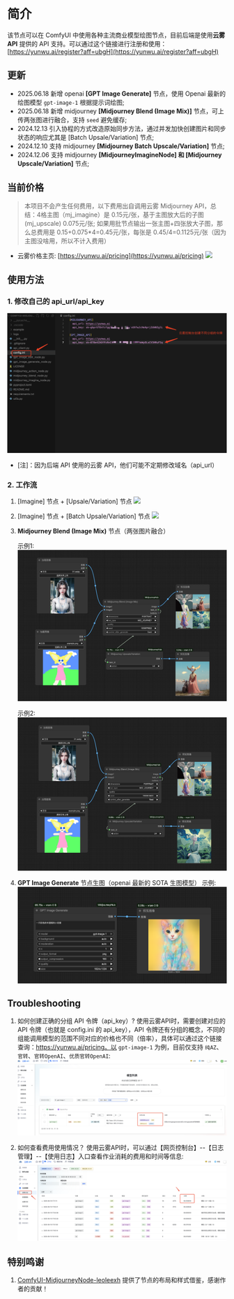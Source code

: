 # 简介
该节点可以在 ComfyUI 中使用各种主流商业模型绘图节点，目前后端是使用**云雾 API** 提供的 API 支持。可以通过这个链接进行注册和使用：[https://yunwu.ai/register?aff=ubgH](https://yunwu.ai/register?aff=ubgH)

## 更新
* 2025.06.18 新增 openai **[GPT Image Generate]** 节点，使用 Openai 最新的绘图模型 `gpt-image-1` 根据提示词绘图;
* 2025.06.18 新增 midjourney **[Midjourney Blend (Image Mix)]** 节点，可上传两张图进行融合，支持 `seed` 避免缓存;
* 2024.12.13 引入协程的方式改造原始同步方法，通过并发加快创建图片和同步状态的响应尤其是 [Batch Upsale/Variation] 节点;
* 2024.12.10 支持 midjourney **[Midjourney Batch Upscale/Variation]** 节点;
* 2024.12.06 支持 midjourney **[MidjourneyImagineNode] 和 [Midjourney Upscale/Variation]** 节点;

## 当前价格

> 本项目不会产生任何费用，以下费用出自调用云雾 Midjourney API，总结：4格主图（mj_imagine）是 0.15元/张，基于主图放大后的子图(mj_upscale) 0.075元/张; 如果用批节点输出一张主图+四张放大子图，那么总费用是 0.15+0.075*4=0.45元/张，每张是 0.45/4=0.1125元/张（因为主图没啥用，所以不计入费用）

* 云雾价格主页: [https://yunwu.ai/pricing](https://yunwu.ai/pricing)
![](./example/pricing.png)

## 使用方法
### 1. 修改自己的 api_url/api_key
![](./example/config.png)
* [注]：因为后端 API 使用的云雾 API，他们可能不定期修改域名（api_url）

### 2. 工作流
1. [Imagine] 节点 + [Upsale/Variation] 节点
![](./example/example.png)

2. [Imagine] 节点 + [Batch Upsale/Variation] 节点
![](./example/example_batch_upscale.png)

3. **Midjourney Blend (Image Mix)** 节点（两张图片融合）
    
    示例1:
    ![](./example/example_mj_blend_01.png)

    示例2:
    ![](./example/example_mj_blend_02.png)

4. **GPT Image Generate** 节点生图（openai 最新的 SOTA 生图模型）
    示例:
    ![](./example/example_gpt_image_generation.png)


## Troubleshooting
1. 如何创建正确的分组 API 令牌（api_key）? 
使用云雾API时，需要创建对应的 API 令牌（也就是 config.ini 的 api_key），API 令牌还有分组的概念，不同的组能调用模型的范围不同对应的价格也不同（倍率），具体可以通过这个链接查询：https://yunwu.ai/pricing。以 `gpt-image-1` 为例，目前仅支持 `纯AZ`、`官转`、`官转OpenAI`、`优质官转OpenAI`:
    ![](./example/gpt_image_token_group.png)

2. 如何查看费用使用情况？
使用云雾API时，可以通过【网页控制台】--【日志管理】--【使用日志】入口查看作业消耗的费用和时间等信息:
    ![](./example/yunwu_log.png)

## 特别鸣谢
1. [ComfyUI-MidjourneyNode-leoleexh](https://github.com/leoleelxh/ComfyUI-MidjourneyNode-leoleexh/tree/main) 提供了节点的布局和样式借鉴，感谢作者的贡献！
